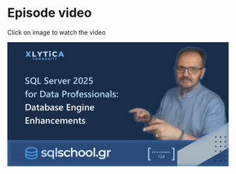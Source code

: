 # Episode video

Click on image to watch the video

[![Watch the video](./ytimage.png)](https://youtu.be/3xoO5LazIxo)
